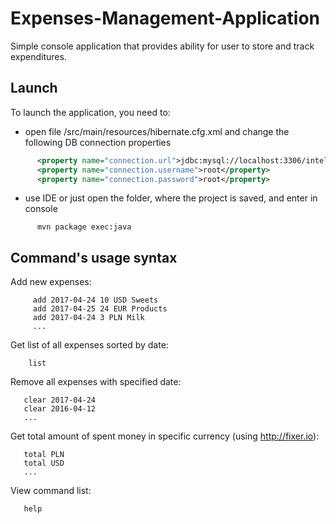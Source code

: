 # Expenses-Management-Application

Simple console application that provides ability for user to store and track expenditures.

## Launch

To launch the application, you need to: 
* open file /src/main/resources/hibernate.cfg.xml and change the following DB connection properties
```xml
      <property name="connection.url">jdbc:mysql://localhost:3306/intelliarts?useSSL=false</property>
      <property name="connection.username">root</property>
      <property name="connection.password">root</property>
```

* use IDE or just open the folder, where the project is saved, and enter in console 
```
      mvn package exec:java
```

## Command's usage syntax

Add new expenses:
```
     add 2017-04-24 10 USD Sweets
     add 2017-04-25 24 EUR Products
     add 2017-04-24 3 PLN Milk
     ...
```

Get list of all expenses sorted by date:
```
    list
```

Remove all expenses with specified date:
```
   clear 2017-04-24
   clear 2016-04-12
   ...
```

Get total amount of spent money in specific currency (using http://fixer.io):
```
   total PLN
   total USD
   ...
```

View command list:
```
   help
```
